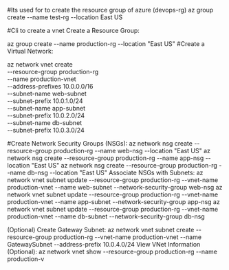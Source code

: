 #Its used for to create the resource group of azure (devops-rg)
az group create --name test-rg --location East US

#Cli to create a vnet
Create a Resource Group:

az group create --name production-rg --location "East US"
#Create a Virtual Network:

az network vnet create \
  --resource-group production-rg \
  --name production-vnet \
  --address-prefixes 10.0.0.0/16 \
  --subnet-name web-subnet \
  --subnet-prefix 10.0.1.0/24 \
  --subnet-name app-subnet \
  --subnet-prefix 10.0.2.0/24 \
  --subnet-name db-subnet \
  --subnet-prefix 10.0.3.0/24

#Create Network Security Groups (NSGs):
az network nsg create --resource-group production-rg --name web-nsg --location "East US"
az network nsg create --resource-group production-rg --name app-nsg --location "East US"
az network nsg create --resource-group production-rg --name db-nsg --location "East US"
Associate NSGs with Subnets:
az network vnet subnet update --resource-group production-rg --vnet-name production-vnet --name web-subnet --network-security-group web-nsg
az network vnet subnet update --resource-group production-rg --vnet-name production-vnet --name app-subnet --network-security-group app-nsg
az network vnet subnet update --resource-group production-rg --vnet-name production-vnet --name db-subnet --network-security-group db-nsg

(Optional) Create Gateway Subnet:
az network vnet subnet create --resource-group production-rg --vnet-name production-vnet --name GatewaySubnet --address-prefix 10.0.4.0/24
View VNet Information (Optional):
az network vnet show --resource-group production-rg --name production-v